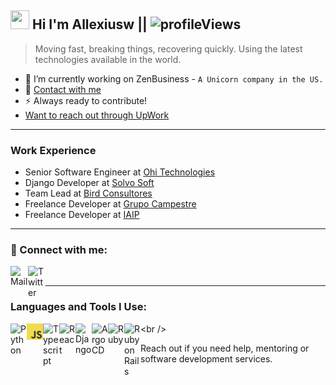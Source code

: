 ## <img src="https://i.imgur.com/lsizgGl.gif" width="30px" height="30px"> Hi I'm Allexiusw  || <img src="https://komarev.com/ghpvc/?username=allexiusw&label=Profile Views&color=blue&style=plastic" alt="profileViews" />


> Moving fast, breaking things, recovering quickly. Using the latest technologies available in the world.


- 💫 I’m currently working on ZenBusiness - `A Unicorn company in the US.`
- 📱 [Contact with me](https://www.linkedin.com/in/allexiusw/)
- ⚡ Always ready to contribute!
- [Want to reach out through UpWork](https://www.upwork.com/workwith/allexiusw)

---
### Work Experience
- Senior Software Engineer at [Ohi Technologies](https://ohi.com/)
- Django Developer at [Solvo Soft](https://solvosoft.com/en/)
- Team Lead at [Bird Consultores](https://bird.com.sv/web/)
- Freelance Developer at [Grupo Campestre](http://www.pollocampestre.com/)
- Freelance Developer at [IAIP](https://www.transparencia.gob.sv/)

---
### 🔗 Connect with me:

<a href="mailto:william.al1379@gmail.com"><img align="left" alt="Mail" width="28px" src="https://ssl.gstatic.com/ui/v1/icons/mail/rfr/gmail.ico" /></a>
<a href="https://twitter.com/allexiusw"><img align="left" alt="Twitter" width="28px" src="https://abs.twimg.com/responsive-web/client-web/icon-ios.b1fc7275.png" /></a>
</br>

---
### Languages and Tools I Use:

[<img align="left" alt="Python" width="26px" src="https://www.python.org/static/favicon.ico" />](https://python.org)
[<img align="left" alt="JavaScript" width="26px" src="https://raw.githubusercontent.com/github/explore/80688e429a7d4ef2fca1e82350fe8e3517d3494d/topics/javascript/javascript.png" />](https://developer.mozilla.org/en/docs/Web/JavaScript)
[<img align="left" alt="Typescript" width="26px" src="https://www.typescriptlang.org/favicon-32x32.png?v=8944a05a8b601855de116c8a56d3b3ae" />](https://typescriptlang.org)
[<img align="left" alt="React" width="26px" src="https://reactjs.org/favicon.ico" />](https://reactjs.org/)
[<img align="left" alt="Django" width="26px" src="https://user-images.githubusercontent.com/1195551/213902145-0ae051bf-e530-485f-8bd0-ebb868866639.png" />](https://www.djangoproject.com/)
[<img align="left" alt="ArgoCD" width="26px" src="https://aperogeek.fr/wp-content/uploads/2020/07/argo-wheel.23b3ad84-598x1024.png" />](https://argo-cd.readthedocs.io/en/stable/)
[<img align="left" alt="Ruby" width="26px" src="https://www.w3adda.com/wp-content/uploads/2022/03/ruby-47-1175102-150x150.png" />](https://www.ruby-lang.org/en/)
[<img align="left" alt="Ruby on Rails" width="26px" src="https://www.adrenalina.es/wp-content/uploads/2020/04/desarrollador-ruby-on-rails.png" />]([https://argo-cd.readthedocs.io/en/stable/](https://rubyonrails.org/))  
<br />  


Reach out if you need help, mentoring or software development services.

